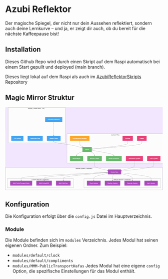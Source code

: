 # Azubi Reflektor

Der magische Spiegel, der nicht nur dein Aussehen reflektiert, sondern auch deine Lernkurve – und ja, er zeigt dir auch, ob du bereit für die nächste Kaffeepause bist!

## Installation

Dieses Github Repo wird durch einen Skript auf dem Raspi automatisch bei einem Start gepullt und deployed (main branch).

Dieses liegt lokal auf dem Raspi als auch im [AzubiReflektorSkripts](https://github.com/davinci05/AzubiReflektorScripts) Repository

## Magic Mirror Struktur
![img.png](img.png)

## Konfiguration

Die Konfiguration erfolgt über die `config.js` Datei im Hauptverzeichnis.

### Module

Die Module befinden sich im `modules` Verzeichnis. Jedes Modul hat seinen eigenen Ordner. Zum Beispiel:

- `modules/default/clock`
- `modules/default/compliments`
- `modules/MMM-PublicTransportHafas`
Jedes Modul hat eine eigene `config` Option, die spezifische Einstellungen für das Modul enthält.
